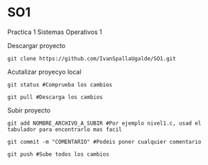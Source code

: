 # SO1
Practica 1 Sistemas Operativos 1

Descargar proyecto

    git clone https://github.com/IvanSpallaUgalde/SO1.git


Acutalizar proyecyo local

    git status #Comprueba los cambios

    git pull #Descarga los cambios


Subir proyecto

    git add NOMBRE_ARCHIVO_A_SUBIR #Por ejemplo nivel1.c, usad el tabulador para encontrarlo mas facil

    git commit -m "COMENTARIO" #Podeis poner cualquier comentario

    git push #Sube todos los cambios
